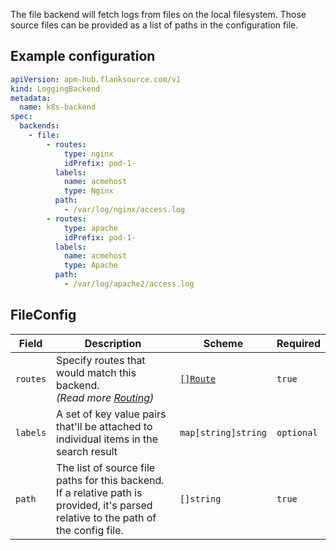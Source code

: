 The file backend will fetch logs from files on the local filesystem. Those source files can be provided as a list of paths in the configuration file.

## Example configuration

```yaml
apiVersion: apm-hub.flanksource.com/v1
kind: LoggingBackend
metadata:
  name: k8s-backend
spec:
  backends:
    - file:
        - routes:
            type: nginx
            idPrefix: pod-1-
          labels:
            name: acmehost
            type: Nginx
          path:
            - /var/log/nginx/access.log
        - routes:
            type: apache
            idPrefix: pod-1-
          labels:
            name: acmehost
            type: Apache
          path:
            - /var/log/apache2/access.log
```

## FileConfig

| Field    | Description                                                                                                                          | Scheme                                    | Required   |
| -------- | ------------------------------------------------------------------------------------------------------------------------------------ | ----------------------------------------- | ---------- |
| `routes` | Specify routes that would match this backend.<br /> _(Read more [Routing](../concepts/routing))_                                     | [`[]Route`](../concepts/routing.md#route) | `true`     |
| `labels` | A set of key value pairs that'll be attached to individual items in the search result                                                | `map[string]string`                       | `optional` |
| `path`   | The list of source file paths for this backend. If a relative path is provided, it's parsed relative to the path of the config file. | `[]string`                                | `true`     |
